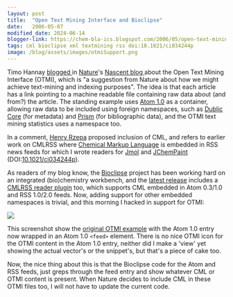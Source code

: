 ```yaml
---
layout: post
title:  "Open Text Mining Interface and Bioclipse"
date:   2006-05-07
modified_date: 2024-06-14
blogger-link: https://chem-bla-ics.blogspot.com/2006/05/open-text-mining-interface-and.html
tags: cml bioclipse xml textmining rss doi:10.1021/ci034244p
image: /blog/assets/images/otmiSupport.png
---
```


Timo Hannay [blogged <i class="fa-solid fa-box-archive fa-xs"></i>](https://web.archive.org/web/20060620194249/http://blogs.nature.com/wp/nascent/2006/04/open_text_mining_interface.html)
in [Nature](http://www.nature.com/)'s [Nascent blog <i class="fa-solid fa-box-archive fa-xs"></i>](https://web.archive.org/web/20060504035155/http://blogs.nature.com/wp/nascent/)
about the Open Text Mining Interface (OTMI), which is "a suggestion from Nature about how we might achieve text-mining
and indexing purposes". The idea is that each article has a link pointing to a machine readable file
containing raw data about (and from?) the article. The standing example uses
[Atom 1.0](http://atompub.org/2005/07/11/draft-ietf-atompub-format-10.html) as a container, allowing raw
data to be included using foreign namespaces, such as [Dublic Core](http://prismstandard.org/)
(for metadata) and [Prism](http://prismstandard.org/) (for bibliographic data), and the OTMI text
mining statistics uses a namespace too.

In a comment, [Henry Rzepa](http://www.ch.ic.ac.uk/rzepa/) proposed inclusion of CML, and refers to earlier
work on CMLRSS where [Chemical Markup Language](http://www.xml-cml.org/) is embedded in RSS news feeds
for which I wrote readers for [Jmol](http://www.jmol.org/) and
[JChemPaint](http://jchempaint.sf.net/) (DOI:[10.1021/ci034244p](https://doi.org/10.1021/ci034244p)).

As readers of my blog know, the [Bioclipse](http://www.bioclipse.net/) project has been working hard
on an integrated (bio)chemistry workbench, and the [latest release](http://bioclipse.blogspot.com/2006/05/bioclipse-090-released.html)
includes a [CMLRSS reader plugin](http://wiki.bioclipse.net/index.php?title=CMLRSS_plugin) too, which
supports CML embedded in Atom 0.3/1.0 and RSS 1.0/2.0 feeds. Now, adding support for other embedded
namespaces is trivial, and this morning I hacked in support for OTMI:

![](/blog/assets/images/otmiSupport.png)

This screenshot show the [original OTMI example](https://chem-bla-ics.blogspot.com/2006/05/open-text-mining-interface-and.html)
with the Atom 1.0 entry now wrapped in an Atom 1.0 `<feed>` element. There is no nice OTMI icon for the OTMI content in the
Atom 1.0 entry, neither did I make a 'view' yet showing the actual vector's or the snippet's, but that's a piece of cake too.

Now, the nice thing about this is that the Bioclipse code for the Atom and RSS feeds, just greps through the feed entry
and show whatever CML or OTMI content is present. When Nature decides to include CML in these OTMI files too,
I will not have to update the current code.
